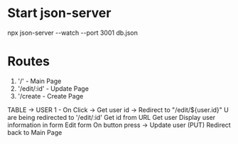 # Start json-server

npx json-server --watch --port 3001 db.json

# Routes

1. '/' - Main Page
2. '/edit/:id' - Update Page
3. '/create - Create Page

TABLE -> USER 1 - On Click -> Get user id -> Redirect to "/edit/${user.id}"
U are being redirected to '/edit/:id'
Get id from URL
Get user
Display user information in form
Edit form
On button press -> Update user (PUT)
Redirect back to Main Page
